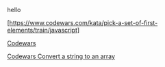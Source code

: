 hello

[https://www.codewars.com/kata/pick-a-set-of-first-elements/train/javascript]

[Codewars](https://www.codewars.com/kata/opposite-number/train/javascript)


[Codewars Convert a string to an array](https://www.codewars.com/kata/convert-a-string-to-an-array/train/javascript)